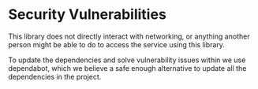 
# Security Vulnerabilities

This library does not directly interact with networking, or anything another person
might be able to do to access the service using this library.

To update the dependencies and solve vulnerability issues within we use dependabot,
which we believe a safe enough alternative to update all the dependencies
in the project.
